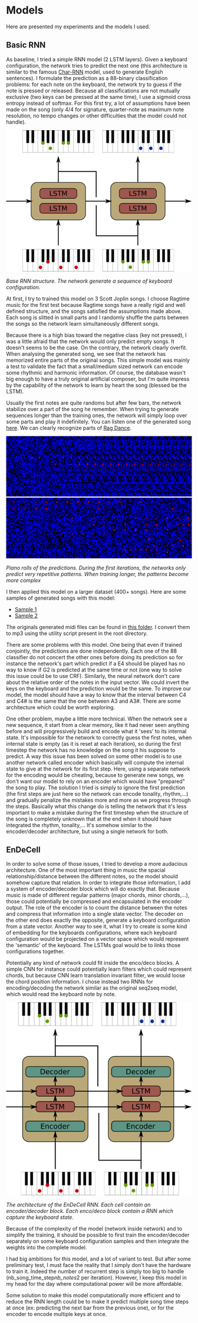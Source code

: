 # Models

Here are presented my experiments and the models I used.

## Basic RNN

As baseline, I tried a simple RNN model (2 LSTM layers). Given a keyboard configuration, the network tries to predict the next one (this architecture is similar to the famous [Char-RNN](https://github.com/karpathy/char-rnn) model, used to generate English sentences). I formulate the prediction as a 88-binary classification problems: for each note on the keyboard, the network try to guess if the note is pressed or released. Because all classifications are not mutually exclusive (two keys can be pressed at the same time), I use a sigmoid cross entropy instead of softmax. For this first try, a lot of assumptions have been made on the song (only 4/4 for signature, quarter-note as maximum note resolution, no tempo changes or other difficulties that the model could not handle).

![Basic RNN](imgs/basic_rnn.png)

*Base RNN structure. The network generate a sequence of keyboard configuration.*

At first, I try to trained this model on 3 Scott Joplin songs. I choose Ragtime music for the first test because Ragtime songs have a really rigid and well defined structure, and the songs satisfied the assumptions made above. Each song is slitted in small parts and I randomly shuffle the parts between the songs so the network learn simultaneously different songs.

Because there is a high bias toward the negative class (key not pressed), I was a little afraid that the network would only predict empty songs. It doesn't seems to be the case. On the contrary, the network clearly overfit. When analysing the generated song, we see that the network has memorized entire parts of the original songs. This simple model was mainly a test to validate the fact that a small/medium sized network can encode some rhythmic and harmonic information. Of course, the database wasn't big enough to have a truly original artificial composer, but I'm quite impress by the capability of the network to learn by heart the song (blessed be the LSTM).

Usually the first notes are quite randoms but after few bars, the network stabilize over a part of the song he remember. When trying to generate sequences longer than the training ones, the network will simply loop over some parts and play it indefinitely. You can listen one of the generated song [here](https://soundcloud.com/reivalk/basic-rnn-joplin-example-overfitting?in=reivalk/sets/music-generator-experiments). We can clearly recognize parts of [Rag Dance](https://youtu.be/tCrj1s1iVas).

![Training piano roll](imgs/training_begin.png) ![Training piano roll](imgs/training_end.png)

*Piano rolls of the predictions. During the first iterations, the networks only predict very repetitive patterns. When training longer, the patterns become more complex*

I then applied this model on a larger dataset (400+ songs). Here are some samples of generated songs with this model:
* [Sample 1](https://soundcloud.com/reivalk/basic-rnn-ragtime-1?in=reivalk/sets/music-generator-experiments)
* [Sample 2](https://soundcloud.com/reivalk/basic-rnn-ragtime-2?in=reivalk/sets/music-generator-experiments)

The originals generated midi files can be found in [this folder](midi/). I convert them to mp3 using the utility script present in the root directory.

There are some problems with this model. One being that even if trained conjointly, the predictions are done independently. Each one of the 88 classifier do not concert the other ones before doing its prediction so for instance the network's part which predict if a E4 should be played has no way to know if G2 is predicted at the same time or not (one way to solve this issue could be to use CRF). Similarly, the neural network don't care about the relative order of the notes in the input vector. We could invert the keys on the keyboard and the prediction would be the same. To improve our model, the model should have a way to know that the interval between C4 and C4# is the same that the one between A3 and A3#. There are some architecture which could be worth exploring.

One other problem, maybe a little more technical. When the network see a new sequence, it start from a clear memory, like it had never seen anything before and will progressively build and encode what it 'sees' to its internal state. It's impossible for the network to correctly guess the first notes, when internal state is empty (as it is reset at each iteration), so during the first timestep the network has no knowledge on the song it his suppose to predict. A way this issue has been solved on some other model is to use another network called encoder which basically will compute the internal state to give at the network for its first step. Here, using a separate network for the encoding would be cheating, because to generate new songs, we don't want our model to rely on an encoder which would have "prepared" the song to play. The solution I tried is simply to ignore the first prediction (the first steps are just here so the network can encode tonality, rhythm,...) and gradually penalize the mistakes more and more as we progress through the steps. Basically what this change do is telling the network that it's less important to make a mistake during the first timestep when the structure of the song is completely unknown that at the end when it should have integrated the rhythm, tonality,... It's somehow similar to the encoder/decoder architecture, but using a single network for both.

## EnDeCell

In order to solve some of those issues, I tried to develop a more audacious architecture. One of the most important thing in music the spacial relationship/distance between the different notes, so the model should somehow capture that relation. In order to integrate those information, I add a system of encoder/decoder block which will do exactly that. Because music is made of different regular patterns (major chords, minor chords,...), those could potentially be compressed and encapsulated in the encoder output. The role of the encoder is to count the distance between the notes and compress that information into a single state vector. The decoder on the other end does exactly the opposite, generate a keyboard configuration from a state vector. Another way to see it, what I try to create is some kind of embedding for the keyboards configurations, where each keyboard configuration would be projected on a vector space which would represent the 'semantic' of the keyboard. The LSTMs goal would be to links those configurations together.

Potentially any kind of network could fit inside the enco/deco blocks. A simple CNN for instance could potentially learn filters which could represent chords, but because CNN learn translation invariant filter, we would loose the chord position information. I chose instead two RNNs for encoding/decoding the network similar as the original seq2seq model, which would read the keyboard note by note.

![EnDeCell](imgs/endecell.png)

*The architecture of the EnDeCell RNN. Each cell contain an encoder/decoder block. Each enco/deco block contain a RNN which capture the keyboard state.*

Because of the complexity of the model (network inside network) and to simplify the training, it should be possible to first train the encoder/decoder separately on some keyboard configuration samples and then integrate the weights into the complete model.

I had big ambitions for this model, and a lot of variant to test. But after some preliminary test, I must face the reality that I simply don't have the hardware to train it. Indeed the number of recurrent step is simply too big to handle (nb_song_time_step*nb_notes*2 per iteration). However, I keep this model in my head for the day where computational power will be more affordable.

Some solution to make this model computationally more efficient and to reduce the RNN length could be to make it predict multiple song time steps at once (ex: predicting the next bar from the previous one), or for the encoder to encode multiple keys at once.
